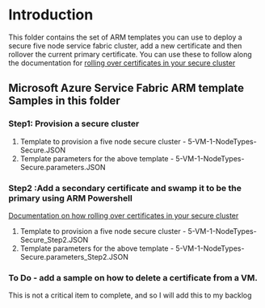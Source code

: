 
# Introduction

This folder contains the set of ARM templates  you can use to deploy a secure five node service fabric cluster, add a new certificate and then rollover the current primary certificate. You can use these to follow along the documentation for [rolling over certificates in your secure cluster](https://azure.microsoft.com/en-us/documentation/articles/service-fabric-cluster-security-update-certs-azure/)


## Microsoft Azure Service Fabric ARM template Samples in this folder

### Step1: Provision a secure cluster 
1. Template to provision a five node secure cluster - 5-VM-1-NodeTypes-Secure.JSON 
2. Template parameters for the above template - 5-VM-1-NodeTypes-Secure.parameters.JSON 


### Step2 :Add a secondary certificate and swamp it to be the primary using  ARM Powershell

[Documentation on how rolling over certificates in your secure cluster](https://azure.microsoft.com/en-us/documentation/articles/service-fabric-cluster-security-update-certs-azure/)

1. Template to provision a five node secure cluster - 5-VM-1-NodeTypes-Secure_Step2.JSON 
2. Template parameters for the above template - 5-VM-1-NodeTypes-Secure.parameters_Step2.JSON 


### To Do - add a sample on how to delete a certificate from a VM.

This is not a critical item to complete, and so I will add this to my backlog
